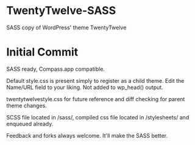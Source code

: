 TwentyTwelve-SASS
=================

SASS copy of WordPress' theme TwentyTwelve

Initial Commit
==============

SASS ready, Compass.app compatible.

Default style.css is present simply to register as a child theme. Edit the Name/URL field to your liking. Not added to wp_head() output.

twentytwelvestyle.css for future reference and diff checking for parent theme changes.

SCSS file located in /sass/, compiled css file located in /stylesheets/ and enqueued already.

Feedback and forks always welcome. It'll make the SASS better.
